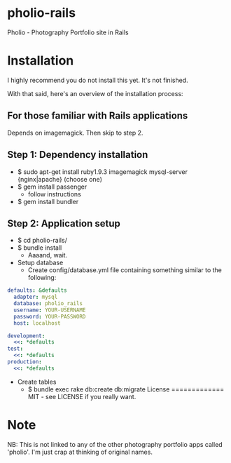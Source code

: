 pholio-rails
============

Pholio - Photography Portfolio site in Rails

Installation
============
I highly recommend you do not install this yet. It's not finished.

With that said, here's an overview of the installation process:

For those familiar with Rails applications
------------
Depends on imagemagick. Then skip to step 2.

Step 1: Dependency installation
------------
* $ sudo apt-get install ruby1.9.3 imagemagick mysql-server {nginx|apache} (choose one)
* $ gem install passenger
  * follow instructions
* $ gem install bundler

Step 2: Application setup
------------
* $ cd pholio-rails/
* $ bundle install
  * Aaaand, wait.
* Setup database
  * Create config/database.yml file containing something similar to the following:

```yaml
defaults: &defaults
  adapter: mysql
  database: pholio_rails
  username: YOUR-USERNAME
  password: YOUR-PASSWORD
  host: localhost

development:
  <<: *defaults
test:
  <<: *defaults
production:
  <<: *defaults
```

* Create tables
  * $ bundle exec rake db:create db:migrate
License
=============
MIT - see LICENSE if you really want.

Note
=============

NB: This is not linked to any of the other photography portfolio apps called
'pholio'. I'm just crap at thinking of original names.
